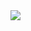 <image src="http://m.qpic.cn/psc?/V50riWpY341z0H2kM4RT1zqjNe1PHUUQ/ruAMsa53pVQWN7FLK88i5j7VJvjL4d0ZMwVpHvaADirW5*xQkp7CM.Y95DifQmVuEnHJXdR3.JACasB.X4kTamru2b.f*PDXFTvwkzz.Dc8!/b&bo=AgEmAQAAAAABBwQ!&rf=viewer_4">
